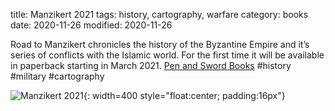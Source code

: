 title: Manzikert 2021
tags: history, cartography, warfare
category: books
date:  2020-11-26
modified: 2020-11-26

Road to Manzikert chronicles the history of the Byzantine Empire and it’s series of conflicts with the Islamic world.   For the first time it will be available in paperback starting in March 2021.   [Pen and Sword Books](https://penandswordbooks.com/ebooks/ancient-and-medieval-warfare/road-to-manzikert.html) #history #military #cartography

![Manzikert 2021]({static}/images/universe/Manzikert2021.PNG){: width=400 style="float:center; padding:16px"}
